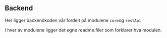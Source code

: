 
## Backend 

Her ligger backendkoden vår fordelt på modulene `core`og `restApi`

I hver av modulene ligger det egne readme.filer som forklarer hva modulen.